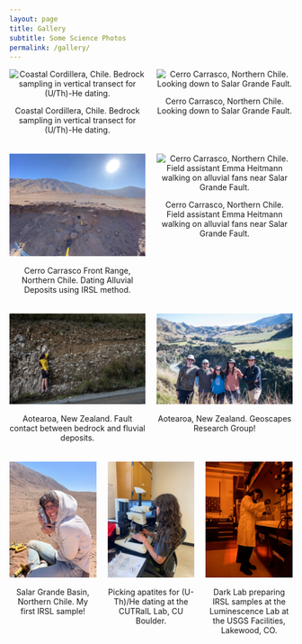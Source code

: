 ```yaml
---
layout: page
title: Gallery
subtitle: Some Science Photos 
permalink: /gallery/
---
```


<div class="gallery" style="display: grid; grid-template-columns: repeat(2, 1fr); gap: 20px;">

  <div style="text-align: center;">
    <img src="/assets/img/bedrock_sample.JPG" alt="Coastal Cordillera, Chile. Bedrock sampling in vertical transect for (U/Th)-He dating." style="width: 100%; height: auto;" />
    <p>Coastal Cordillera, Chile. Bedrock sampling in vertical transect for (U/Th)-He dating.</p>
  </div>

  <div style="text-align: center;">
    <img src="/assets/img/looking_down_fault.JPG" alt="Cerro Carrasco, Northern Chile. Looking down to Salar Grande Fault." style="width: 100%; height: auto;" />
    <p>Cerro Carrasco, Northern Chile. Looking down to Salar Grande Fault.</p>
  </div>

  <div style="text-align: center;">
    <img src="/assets/img/IRSL_dating.jpeg" alt="Cerro Carrasco front range, Northern Chile. Dating Alluvial Deposits using IRSL method." style="width: 100%; height: auto;" />
    <p>Cerro Carrasco Front Range, Northern Chile. Dating Alluvial Deposits using IRSL method.</p>
  </div>

  <div style="text-align: center;">
    <img src="/assets/img/range_front_emma.jpeg" alt="Cerro Carrasco, Northern Chile. Field assistant Emma Heitmann walking on alluvial fans near Salar Grande Fault." style="width: 100%; height: auto;" />
    <p>Cerro Carrasco, Northern Chile. Field assistant Emma Heitmann walking on alluvial fans near Salar Grande Fault.</p>
  </div>

  <div style="text-align: center;">
    <img src="/assets/img/fault_NZ.jpg" alt="Aotearoa, New Zealand. Fault contact between bedrock and fluvial deposits." style="width: 100%; height: auto;" />
    <p>Aotearoa, New Zealand. Fault contact between bedrock and fluvial deposits.</p>
  </div>

  <div style="text-align: center;">
    <img src="/assets/img/geoscapes_group.jpg" alt="Aotearoa, New Zealand. Geoscapes Research Group!" style="width: 100%; height: auto;" />
    <p>Aotearoa, New Zealand. Geoscapes Research Group!</p>
  </div>

</div>

<!-- New section for last row with 3 images -->

<div class="gallery" style="display: grid; grid-template-columns: repeat(3, 1fr); gap: 20px; margin-top: 20px;">

  <div style="text-align: center;">
    <img src="/assets/img/IRSL_first_sample.jpg" alt="Salar Grande Basin, Northern Chile. My first IRSL sample!" style="width: 100%; height: auto;" />
    <p>Salar Grande Basin, Northern Chile. My first IRSL sample!</p>
  </div>

  <div style="text-align: center;">
    <img src="/assets/img/IMG_5821.jpeg" alt="Picking apatites at the CUTRaIL Lab" style="width: 100%; height: auto;" />
    <p>Picking apatites for (U-Th)/He dating at the CUTRaIL Lab, CU Boulder.</p>
  </div>

  <div style="text-align: center;">
    <img src="/assets/img/IMG_8993.jpeg" alt="Dark Lab preparing IRSL samples at the Luminescence Lab at the USGS Facilities, Lakewood, CO." style="width: 100%; height: auto;" />
    <p>Dark Lab preparing IRSL samples at the Luminescence Lab at the USGS Facilities, Lakewood, CO. </p>
  </div>

</div>

